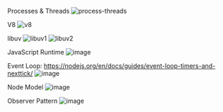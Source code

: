 Processes & Threads 
![process-threads](https://user-images.githubusercontent.com/66877/222950275-99c61aba-32b2-420a-96ad-3d570973a877.png)


V8 
![v8](https://user-images.githubusercontent.com/66877/222950678-a1e003c3-713a-400d-a365-11f091dabb08.png)


libuv
![libuv1](https://user-images.githubusercontent.com/66877/222951040-d98e99c5-5e7c-4fa4-a0ba-524d0cc3113c.png)
![libuv2](https://user-images.githubusercontent.com/66877/222951069-3f4d2822-0668-4b34-9734-e7213b799c4d.png)


JavaScript Runtime
![image](https://user-images.githubusercontent.com/66877/223119768-25d6b069-e3fa-4e9a-a934-c802fee03122.png)


Event Loop: https://nodejs.org/en/docs/guides/event-loop-timers-and-nexttick/ 
![image](https://user-images.githubusercontent.com/66877/222959315-fef28ad3-8bdb-44f1-a503-81b9f16faabe.png)


Node Model 
![image](https://user-images.githubusercontent.com/66877/222959695-b7e60f74-e41a-4bce-906d-f200bb423610.png)


Observer Pattern
![image](https://user-images.githubusercontent.com/66877/223073292-aa145f76-1fab-40bf-872b-68b83bb4d9fb.png)


